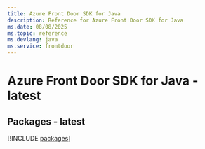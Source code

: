 ```yaml
---
title: Azure Front Door SDK for Java
description: Reference for Azure Front Door SDK for Java
ms.date: 08/08/2025
ms.topic: reference
ms.devlang: java
ms.service: frontdoor
---
```

# Azure Front Door SDK for Java - latest
## Packages - latest
[!INCLUDE [packages](front-door-index.md)]